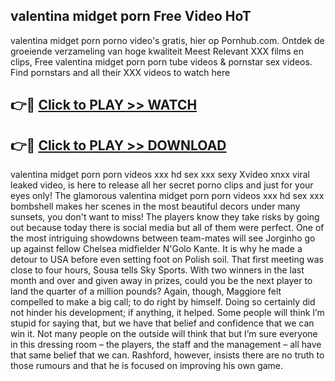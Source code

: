 ## valentina midget porn Free Video HoT 

valentina midget porn porno video's gratis, hier op Pornhub.com. Ontdek de groeiende verzameling van hoge kwaliteit Meest Relevant XXX films en clips,
Free valentina midget porn porn tube videos & pornstar sex videos. Find pornstars and all their XXX videos to watch here


## 👉🔴 [Click to PLAY >> WATCH](http://us.freeplayer.one?title=valentina_midget_porn&ref=16D)

## 👉🔴 [Click to PLAY >> DOWNLOAD](http://us.freeplayer.one?title=valentina_midget_porn&ref=16D)


valentina midget porn porn videos xxx hd sex xxx sexy Xvideo xnxx viral leaked video, is here to release all her secret porno clips and just for your eyes only! The glamorous valentina midget porn porn videos xxx hd sex xxx bombshell makes her scenes in the most beautiful decors under many sunsets, you don't want to miss! The players know they take risks by going out because today there is social media but all of them were perfect. One of the most intriguing showdowns between team-mates will see Jorginho go up against fellow Chelsea midfielder N'Golo Kante. It is why he made a detour to USA before even setting foot on Polish soil. That first meeting was close to four hours, Sousa tells Sky Sports. With two winners in the last month and over and given away in prizes, could you be the next player to land the quarter of a million pounds? Again, though, Maggiore felt compelled to make a big call; to do right by himself. Doing so certainly did not hinder his development; if anything, it helped. Some people will think I’m stupid for saying that, but we have that belief and confidence that we can win it. Not many people on the outside will think that but I’m sure everyone in this dressing room – the players, the staff and the management – all have that same belief that we can. Rashford, however, insists there are no truth to those rumours and that he is focused on improving his own game.